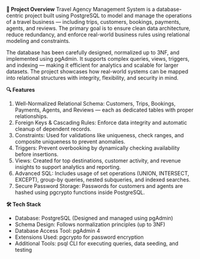 **🚀 Project Overview**
Travel Agency Management System is a database-centric project built using PostgreSQL to model and manage the operations of a travel business — including trips, customers, bookings, payments, agents, and reviews.
The primary goal is to ensure clean data architecture, reduce redundancy, and enforce real-world business rules using relational modeling and constraints.

The database has been carefully designed, normalized up to 3NF, and implemented using pgAdmin. It supports complex queries, views, triggers, and indexing — making it efficient for analytics and scalable for 
larger datasets. The project showcases how real-world systems can be mapped into relational structures with integrity, flexibility, and security in mind.

**🔍 Features**
1. Well-Normalized Relational Schema: Customers, Trips, Bookings, Payments, Agents, and Reviews — each as dedicated tables with proper relationships.
2. Foreign Keys & Cascading Rules: Enforce data integrity and automatic cleanup of dependent records.
3. Constraints: Used for validations like uniqueness, check ranges, and composite uniqueness to prevent anomalies.
4. Triggers: Prevent overbooking by dynamically checking availability before insertions.
5. Views: Created for top destinations, customer activity, and revenue insights to support analytics and reporting.
6. Advanced SQL: Includes usage of set operations (UNION, INTERSECT, EXCEPT), group-by queries, nested subqueries, and indexed searches.
7. Secure Password Storage: Passwords for customers and agents are hashed using pgcrypto functions inside PostgreSQL.

**🛠 Tech Stack**
- Database: PostgreSQL (Designed and managed using pgAdmin)
- Schema Design: Follows normalization principles (up to 3NF)
- Database Access Tool: pgAdmin 4
- Extensions Used: pgcrypto for password encryption
- Additional Tools: psql CLI for executing queries, data seeding, and testing
